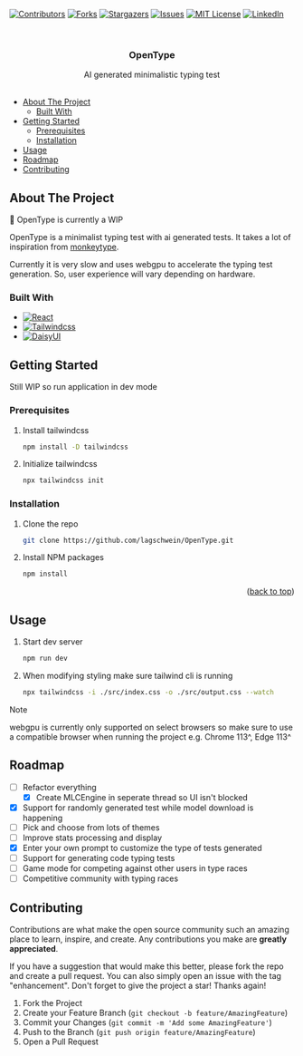 <!-- Improved compatibility of back to top link: See: https://github.com/othneildrew/Best-README-Template/pull/73 -->
<a name="readme-top"></a>
<!--
*** Thanks for checking out the Best-README-Template. If you have a suggestion
*** that would make this better, please fork the repo and create a pull request
*** or simply open an issue with the tag "enhancement".
*** Don't forget to give the project a star!
*** Thanks again! Now go create something AMAZING! :D
-->



<!-- PROJECT SHIELDS -->
<!--
*** I'm using markdown "reference style" links for readability.
*** Reference links are enclosed in brackets [ ] instead of parentheses ( ).
*** See the bottom of this document for the declaration of the reference variables
*** for contributors-url, forks-url, etc. This is an optional, concise syntax you may use.
*** https://www.markdownguide.org/basic-syntax/#reference-style-links
-->
[![Contributors][contributors-shield]][contributors-url]
[![Forks][forks-shield]][forks-url]
[![Stargazers][stars-shield]][stars-url]
[![Issues][issues-shield]][issues-url]
[![MIT License][license-shield]][license-url]
[![LinkedIn][linkedin-shield]][linkedin-url]



<!-- PROJECT LOGO -->
<br />
<div align="center">
  <!-- <a href="https://github.com/lagschwein/OpenType">
    <img src="images/logo.png" alt="Logo" width="80" height="80">
  </a> -->

<h3 align="center">OpenType</h3>

  <p align="center">
    AI generated minimalistic typing test 
    <br />
    <br />
    <!-- <a href="https://github.com/lagschwein/OpenType">View Demo</a>
    ·
    <a href="https://github.com/lagschwein/OpenType/issues/new?labels=bug&template=bug-report---.md">Report Bug</a>
    ·
    <a href="https://github.com/lagschwein/OpenType/issues/new?labels=enhancement&template=feature-request---.md">Request Feature</a> -->
  </p>
</div>



<!-- TABLE OF CONTENTS -->
- [About The Project](#about-the-project)
  - [Built With](#built-with)
- [Getting Started](#getting-started)
  - [Prerequisites](#prerequesets)
  - [Installation](#installation)
- [Usage](#usage)
- [Roadmap](#roadmap)
- [Contributing](#contributing)



<!-- ABOUT THE PROJECT -->
## About The Project

<!-- [![Product Name Screen Shot][product-screenshot]](https://example.com) -->

🚧 OpenType is currently a WIP

OpenType is a minimalist typing test with ai generated tests. It takes a lot of inspiration from [monkeytype](https://monkeytype.com).

Currently it is very slow and uses webgpu to accelerate the typing test generation. So, user experience will vary depending on hardware.


### Built With

* [![React][React.js]][React-url]
* [![Tailwindcss][Tailwindcss.com]][Tailwindcss-url]
* [![DaisyUI][DaisyUI]][DaisyUI-url]




<!-- GETTING STARTED -->
## Getting Started

Still WIP so run application in dev mode

### Prerequisites

1. Install tailwindcss
   ```sh
   npm install -D tailwindcss
   ```
2. Initialize tailwindcss
   ```sh
   npx tailwindcss init
   ```

### Installation

1. Clone the repo
   ```sh
   git clone https://github.com/lagschwein/OpenType.git
   ```
2. Install NPM packages
   ```sh
   npm install
   ```

<p align="right">(<a href="#readme-top">back to top</a>)</p>



<!-- USAGE EXAMPLES -->
## Usage

1. Start dev server 
   ```sh
   npm run dev
   ```
2. When modifying styling make sure tailwind cli is running
   ```sh
   npx tailwindcss -i ./src/index.css -o ./src/output.css --watch
   ```

> [!NOTE]
> webgpu is currently only supported on select browsers so make sure to use a compatible browser when running the project e.g. Chrome 113^, Edge 113^


<!-- ROADMAP -->
## Roadmap

- [ ] Refactor everything
  - [X] Create MLCEngine in seperate thread so UI isn't blocked
- [X] Support for randomly generated test while model download is happening
- [ ] Pick and choose from lots of themes
- [ ] Improve stats processing and display
- [X] Enter your own prompt to customize the type of tests generated
- [ ] Support for generating code typing tests
- [ ] Game mode for competing against other users in type races
- [ ] Competitive community with typing races

<!-- CONTRIBUTING -->
## Contributing

Contributions are what make the open source community such an amazing place to learn, inspire, and create. Any contributions you make are **greatly appreciated**.

If you have a suggestion that would make this better, please fork the repo and create a pull request. You can also simply open an issue with the tag "enhancement".
Don't forget to give the project a star! Thanks again!

1. Fork the Project
2. Create your Feature Branch (`git checkout -b feature/AmazingFeature`)
3. Commit your Changes (`git commit -m 'Add some AmazingFeature'`)
4. Push to the Branch (`git push origin feature/AmazingFeature`)
5. Open a Pull Request



<!-- LICENSE -->
<!-- ## License

Distributed under the MIT License. See `LICENSE.txt` for more information. -->




<!-- CONTACT -->
<!-- ## Contact

Your Name - [@twitter_handle](https://twitter.com/twitter_handle) - email@email_client.com

Project Link: [https://github.com/lagschwein/OpenType](https://github.com/lagschwein/OpenType) -->

<!-- MARKDOWN LINKS & IMAGES -->
<!-- https://www.markdownguide.org/basic-syntax/#reference-style-links -->
[contributors-shield]: https://img.shields.io/github/contributors/lagschwein/OpenType.svg?style=for-the-badge
[contributors-url]: https://github.com/lagschwein/OpenType/graphs/contributors
[forks-shield]: https://img.shields.io/github/forks/lagschwein/OpenType.svg?style=for-the-badge
[forks-url]: https://github.com/lagschwein/OpenType/network/members
[stars-shield]: https://img.shields.io/github/stars/lagschwein/OpenType.svg?style=for-the-badge
[stars-url]: https://github.com/lagschwein/OpenType/stargazers
[issues-shield]: https://img.shields.io/github/issues/lagschwein/OpenType.svg?style=for-the-badge
[issues-url]: https://github.com/lagschwein/OpenType/issues
[license-shield]: https://img.shields.io/github/license/lagschwein/OpenType.svg?style=for-the-badge
[license-url]: https://github.com/lagschwein/OpenType/blob/master/LICENSE.txt
[linkedin-shield]: https://img.shields.io/badge/-LinkedIn-black.svg?style=for-the-badge&logo=linkedin&colorB=555
[linkedin-url]: https://linkedin.com/in/linkedin_username
[product-screenshot]: images/screenshot.png
[React.js]: https://img.shields.io/badge/React-20232A?style=for-the-badge&logo=react&logoColor=61DAFB
[React-url]: https://reactjs.org/
[Tailwindcss.com]: https://img.shields.io/badge/tailwindcss-%2338B2AC.svg?style=for-the-badge&logo=tailwind-css&logoColor=white
[Tailwindcss-url]: https://tailwindcss.com/
[DaisyUI]: https://img.shields.io/badge/daisyui-5A0EF8?style=for-the-badge&logo=daisyui&logoColor=white
[DaisyUI-url]: https://daisyui.com/
